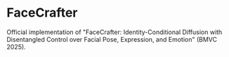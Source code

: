 # FaceCrafter
Official implementation of "FaceCrafter: Identity-Conditional Diffusion with Disentangled Control over Facial Pose, Expression, and Emotion" (BMVC 2025).  
